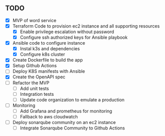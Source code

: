 ## TODO
- [X] MVP of word service
- [X] Terraform Code to provision ec2 instance and all supporting resources
	- [X] Enable privilege escalation without password
	- [X] Configure ssh authorized keys for Ansible playbook
- [X] Ansible code to configure instance
	- [X] Instal k3s and dependencies
	- [X] Configure k8s cluster
- [X] Create Dockerfile to build the app
- [X] Setup Github Actions
- [ ] Deploy K8S manifests with Ansible
- [X] Create the OpenAPI spec
- [ ] Refactor the MVP
	- [ ] Add unit tests
	- [ ] Integration tests
	- [ ] Update code organization to emulate a production
- [ ] Monitoring
	- [ ] Add Grafana and prometheus for monitoring
	- [ ] Fallback to aws cloudwatch
- [ ] Deploy sonarqube community on an ec2 instance
	- [ ] Integrate Sonarqube Community to Github Actions
